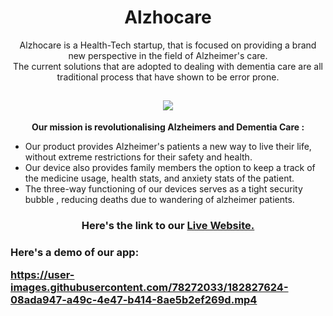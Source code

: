<h1 align="center">Alzhocare</h1>


<p align="center">
Alzhocare is a Health-Tech startup, that is focused on providing a brand new perspective in the field of Alzheimer's care.
<br>The current solutions that are adopted to dealing with dementia care are all traditional process that have shown to be error prone.
</p>

<h2 align="center"> <img align="middle" src="https://user-images.githubusercontent.com/78272033/182821861-a77f2378-bfdc-42b6-83c7-cebe999f5b50.jpg" > </h2>

<p align="center">
  <strong>Our mission is revolutionalising Alzheimers and Dementia Care :</strong>

  <ul>
 <li>Our product provides Alzheimer's patients a new way to live their life, without extreme restrictions for their safety and health.</li>
  <li>Our device also provides family members the option to keep a track of the medicine usage, health stats, and anxiety stats of the patient.</li>
  <li>The three-way functioning of our devices serves as a tight security bubble , reducing deaths due to wandering of alzheimer patients.</li>
 
   </ul>
    </p>  
    
   <h3 align="center">Here's the link to our <a href="">Live Website.</a></h3>
  
<h3>Here's a demo of our app:
<p align="center">


https://user-images.githubusercontent.com/78272033/182827624-08ada947-a49c-4e47-b414-8ae5b2ef269d.mp4



 </p>
   </h3> 
  
